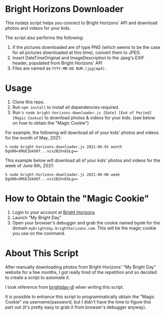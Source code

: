 # Bright Horizons Downloader
This nodejs script helps you connect to Bright Horizons' API and download photos and videos for your kids.

The script also performs the following:
1. If the pictures downloaded are of type PNG (which seems to be the case for all pictures downloaded at this time), convert them to JPEG.
2. Insert DateTimeOriginal and ImageDescription to the Jpeg's EXIF header, populated from Bright Horizons' API
3. Files are named as `YYYY-MM-DD NUM.(jpg|mp4)`.

# Usage
1. Clone this repo.
2. Run `npm install` to install all dependencies required.
3. Run `% node bright-horizons-downloader.js [Date] [End of Period] [Magic Cookie]` to download photos & videos for your kids. (see below on how to obtain the "Magic Cookie")

For example, the following will download all of your kids' photos and videos for the month of May, 2021:

`% node bright-horizons-downloader.js 2021-05-01 month DgU00=XMGE1bkO6T...ncx2B1hnEULg==`

This example below will download all of your kids' photos and videos for the week of June 6th, 2021:

`% node bright-horizons-downloader.js 2021-06-06 week DgU00=XMGE1bkO6T...ncx2B1hnEULg==`

# How to Obtain the "Magic Cookie"
1. Login to your account at [Bright Horizons](https://familyinfocenter.brighthorizons.com/)
2. Launch "My Bright Day"
3. Open your browser's debugger and grab the cookie named `DgU00` for the domain `mybrightday.brighthorizons.com`. This will be the magic cookie you use on the command.

# About This Script
After manually downloading photos from Bright Horizons' "My Bright Day" website for a few months, I got really tired of the repetition and so decided to create a script to automate it.

I took reference from [brightday-dl](https://github.com/txchen/brightday-dl) when writing this script.

It is possible to enhance this script to programmatically obtain the "Magic Cookie" via username/password, but I didn't have the time to figure this part out (it's pretty easy to grab it from browser's debugger anyway).

